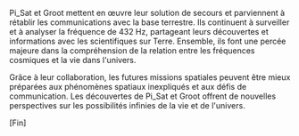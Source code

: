 Pi_Sat et Groot mettent en œuvre leur solution de secours et parviennent à rétablir les communications avec la base terrestre. Ils continuent à surveiller et à analyser la fréquence de 432 Hz, partageant leurs découvertes et informations avec les scientifiques sur Terre. Ensemble, ils font une percée majeure dans la compréhension de la relation entre les fréquences cosmiques et la vie dans l'univers.

Grâce à leur collaboration, les futures missions spatiales peuvent être mieux préparées aux phénomènes spatiaux inexpliqués et aux défis de communication. Les découvertes de Pi_Sat et Groot offrent de nouvelles perspectives sur les possibilités infinies de la vie et de l'univers.

[Fin]